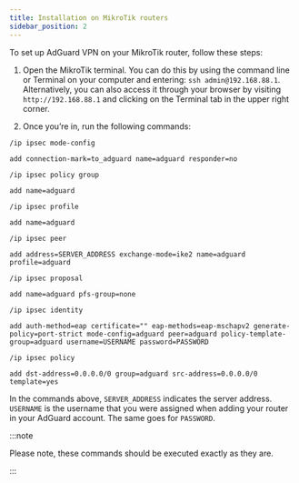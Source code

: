 ```yaml
---
title: Installation on MikroTik routers
sidebar_position: 2
---
```


To set up AdGuard VPN on your MikroTik router, follow these steps:

1. Open the MikroTik terminal. You can do this by using the command line or Terminal on your computer and entering: `ssh admin@192.168.88.1`. Alternatively, you can also access it through your browser by visiting `http://192.168.88.1` and clicking on the Terminal tab in the upper right corner.

2. Once you’re in, run the following commands:

`/ip ipsec mode-config`

`add connection-mark=to_adguard name=adguard responder=no`

`/ip ipsec policy group`

`add name=adguard`

`/ip ipsec profile`

`add name=adguard`

`/ip ipsec peer`

`add address=SERVER_ADDRESS exchange-mode=ike2 name=adguard profile=adguard`

`/ip ipsec proposal`

`add name=adguard pfs-group=none`

`/ip ipsec identity`

`add auth-method=eap certificate="" eap-methods=eap-mschapv2 generate-policy=port-strict mode-config=adguard peer=adguard policy-template-group=adguard username=USERNAME password=PASSWORD`

`/ip ipsec policy`

`add dst-address=0.0.0.0/0 group=adguard src-address=0.0.0.0/0 template=yes`

In the commands above, `SERVER_ADDRESS` indicates the server address. `USERNAME` is the username that you were assigned when adding your router in your AdGuard account. The same goes for `PASSWORD`.

:::note

Please note, these commands should be executed exactly as they are.

:::
